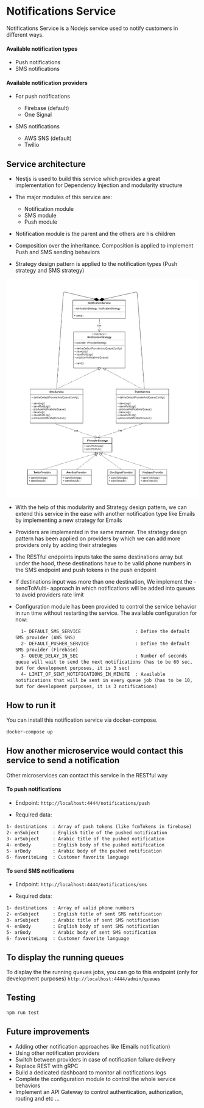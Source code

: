 # Notifications Service

Notifications Service is a Nodejs service used to notify customers in different ways.

#### Available notification types

- Push notifications
- SMS notifications

#### Available notification providers

- For push notifications

  - Firebase (default)
  - One Signal

- SMS notifications
  - AWS SNS (default)
  - Twilio

## Service architecture

- Nestjs is used to build this service which provides a great implementation for Dependency Injection and modularity structure

- The major modules of this service are:

  - Notification module
  - SMS module
  - Push module

- Notification module is the parent and the others are his children

- Composition over the inheritance. Composition is applied to implement Push and SMS sending behaviors

- Strategy design pattern is applied to the notification types (Push strategy and SMS strategy)

<p align="center">
  <img src="notification-service-architecture.png?raw=true" alt="Notification service architecture" title="Notification service architecture">
</p>

- With the help of this modularity and Strategy design pattern, we can extend this service in the ease with another notification type like Emails by implementing a new strategy for Emails

- Providers are implemented in the same manner. The strategy design pattern has been applied on providers by which we can add more providers only by adding their strategies

- The RESTful endpoints inputs take the same destinations array but under the hood, these destinations have to be valid phone numbers in the SMS endpoint and push tokens in the push endpoint

- If destinations input was more than one destination, We implement the -sendToMulti- approach in which notifications will be added into queues to avoid providers rate limit

- Configuration module has been provided to control the service behavior in run time without restarting the service. The available configuration for now:

  ```
    1- DEFAULT_SMS_SERVICE                    : Define the default SMS provider (AWS SNS)
    2- DEFAULT_PUSHER_SERVICE                 : Define the default SMS provider (Firebase)
    3- QUEUE_DELAY_IN_SEC                     : Number of seconds queue will wait to send the next notifications (has to be 60 sec, but for development purposes, it is 3 sec)
    4- LIMIT_OF_SENT_NOTIFICATIONS_IN_MINUTE  : Available notifications that will be sent in every queue job (has to be 10, but for development purposes, it is 3 notifications)
  ```

## How to run it

You can install this notification service via docker-compose.

```bash
docker-compose up
```

## How another microservice would contact this service to send a notification

Other microservices can contact this service in the RESTful way

#### To push notifications

- Endpoint:
  `http://localhost:4444/notifications/push`

- Required data:

```
1- destinations  : Array of push tokens (like fcmTokens in firebase)
2- enSubject     : English title of the pushed notification
3- arSubject     : Arabic title of the pushed notification
4- enBody        : English body of the pushed notification
5- arBody        : Arabic body of the pushed notification
6- favoriteLang  : Customer favorite language
```

#### To send SMS notifications

- Endpoint:
  `http://localhost:4444/notifications/sms`

- Required data:

```
1- destinations  : Array of valid phone numbers
2- enSubject     : English title of sent SMS notification
3- arSubject     : Arabic title of sent SMS notification
4- enBody        : English body of sent SMS notification
5- arBody        : Arabic body of sent SMS notification
6- favoriteLang  : Customer favorite language
```

## To display the running queues

To display the the running queues jobs, you can go to this endpoint (only for development purposes)
`http://localhost:4444/admin/queues`

## Testing

```bash
npm run test
```

## Future improvements

- Adding other notification approaches like (Emails notification)
- Using other notification providers
- Switch between providers in case of notification failure delivery
- Replace REST with gRPC
- Build a dedicated dashboard to monitor all notifications logs
- Complete the configuration module to control the whole service behaviors
- Implement an API Gateway to control authentication, authorization, routing and etc ...

